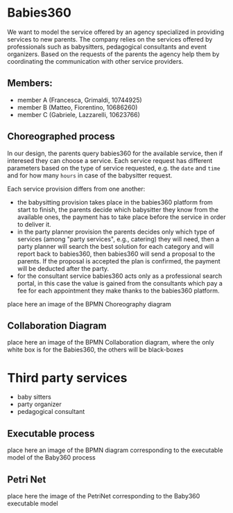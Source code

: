 # Babies360

We want to model the service offered by an agency specialized in providing services to new parents. The company relies on the services offered by professionals such as babysitters, pedagogical consultants and event organizers.
Based on the requests of the parents the agency help them by coordinating the communication with other service providers.

## Members:
* member A (Francesca, Grimaldi, 10744925) 
* member B (Matteo, Fiorentino, 10686260)
* member C (Gabriele, Lazzarelli, 10623766)

## Choreographed process
In our design, the parents query babies360 for the available service, then if interesed they can choose a service.
Each service request has different parameters based on the type of service requested, e.g. the `date` and `time` and for how many `hours` in case of the babysitter request.

Each service provision differs from one another:
- the babysitting provision takes place in the babies360 platform from start to finish, the parents decide which babysitter they know from the available ones, the payment has to take place before the service in order to deliver it.
- in the party planner provision the parents decides only which type of services (among "party services", e.g., catering) they will need, then a party planner will search the best solution for each category and will report back to babies360, then babies360 will send a proposal to the parents. If the proposal is accepted the plan is confirmed, the payment will be deducted after the party.
- for the consultant service babies360 acts only as a professional search portal, in this case the value is gained from the consultants which pay a fee for each appointment they make thanks to the babies360 platform.


place here an image of the BPMN Choreography diagram


## Collaboration Diagram

place here an image of the BPMN Collaboration diagram, where the only white box is for the Babies360, the others will be black-boxes

# Third party services
* baby sitters
* party organizer
* pedagogical consultant

## Executable process

place here an image of the BPMN diagram corresponding to the executable model of the Baby360 process

## Petri Net

place here the image of the PetriNet corresponding to the Baby360 executable model



